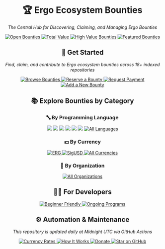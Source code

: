 <div align="center">
  <h1>🏆 Ergo Ecosystem Bounties</h1>
  <p><em>The Central Hub for Discovering, Claiming, and Managing Ergo Bounties</em></p>

  <p>
    <a href="/bounties/all.md">
      <img src="https://img.shields.io/badge/Open%20Bounties-107%2B-4CAF50" alt="Open Bounties">
    </a>
    <a href="/bounties/summary.md">
      <img src="https://img.shields.io/badge/💰%20Total%20Value-48,293.02%20ERG-2196F3" alt="Total Value">
    </a>
    <a href="/bounties/all.md">
      <img src="https://img.shields.io/badge/🌟%20High%20Value-11%2B%20Over%201000%20ERG-FFC107" alt="High Value Bounties">
    </a>
    <a href="/bounties/featured_bounties.md">
      <img src="https://img.shields.io/badge/🔥%20Featured%20Bounties-9C27B0" alt="Featured Bounties">
    </a>
  </p>

  <h2>🚀 Get Started</h2>
  
  <p><em>Find, claim, and contribute to Ergo ecosystem bounties across 18+ indexed repositories</em></p>

  <p>
    <a href="/bounties/all.md">
      <img src="https://img.shields.io/badge/✅%20Browse%20Bounties-3F51B5" alt="Browse Bounties">
    </a>
    <a href="/docs/bounty-submission-guide.md#reserving-a-bounty">
      <img src="https://img.shields.io/badge/🔒%20Reserve-green" alt="Reserve a Bounty">
    </a>
    <a href="/docs/bounty-submission-guide.md#step-by-step-submission-process">
      <img src="https://img.shields.io/badge/💰%20Request%20Payment-orange" alt="Request Payment">
    </a>
    <a href="/docs/add-missing-bounty-guide.md">
      <img src="https://img.shields.io/badge/➕%20Add%20Bounty-red" alt="Add a New Bounty">
    </a>
  </p>

  <h2>📚 Explore Bounties by Category</h2>

  <div>
    <h3>🔤 By Programming Language</h3>
    <p>
          <a href="/bounties/by_language/scala.md"><img src="https://img.shields.io/badge/Scala-71-DC322F"></a>
    <a href="/bounties/by_language/rust.md"><img src="https://img.shields.io/badge/Rust-23-DEA584"></a>
    <a href="/bounties/by_language/typescript.md"><img src="https://img.shields.io/badge/TypeScript-6-3178C6"></a>
    <a href="/bounties/by_language/svelte.md"><img src="https://img.shields.io/badge/Svelte-2-DC322F"></a>
    <a href="/bounties/by_language/various.md"><img src="https://img.shields.io/badge/Various-2-DC322F"></a>
    <a href="/bounties/by_language/java.md"><img src="https://img.shields.io/badge/Java-1-007396"></a>
      <a href="/bounties/by_language/">
        <img src="https://img.shields.io/badge/🌐%20All%20Languages-purple" alt="All Languages">
      </a>
    </p>
  </div>

  <div>
    <h3>💵 By Currency</h3>
    <p>
      <a href="/bounties/by_currency/erg.md">
        <img src="https://img.shields.io/badge/ERG-Ergo-orange" alt="ERG">
      </a>
      <a href="/bounties/by_currency/sigusd.md">
        <img src="https://img.shields.io/badge/SigUSD-Stablecoin-blue" alt="SigUSD">
      </a>
      <a href="/bounties/by_currency/">
        <img src="https://img.shields.io/badge/🌐%20All%20Currencies-purple" alt="All Currencies">
      </a>
    </p>
  </div>

  <div>
    <h3>🏢 By Organization</h3>
    <p>
      <a href="/bounties/by_org/">
        <img src="https://img.shields.io/badge/🌐%20All%20Organizations-purple" alt="All Organizations">
      </a>
    </p>
  </div>

  <h2>👨‍💻 For Developers</h2>

  <p>
    <a href="/bounties/all.md?filter=beginner">
      <img src="https://img.shields.io/badge/🔰%20Beginner%20Friendly-8-28A745" alt="Beginner Friendly">
    </a>
    <a href="/docs/ongoing-programs.md">
      <img src="https://img.shields.io/badge/📋%20Ongoing%20Programs-FF5722" alt="Ongoing Programs">
    </a>
  </p>

  <h2>⚙️ Automation & Maintenance</h2>

  <p><em>This repository is updated daily at Midnight UTC via GitHub Actions</em></p>

  <p>
    <a href="/bounties/currency_prices.md">
      <img src="https://img.shields.io/badge/💹%20Current%20Rates-00BCD4" alt="Currency Rates">
    </a>
    <a href="/docs/how-it-works.md">
      <img src="https://img.shields.io/badge/🔧%20How%20It%20Works-795548" alt="How It Works">
    </a>
    <a href="/docs/donate.md">
      <img src="https://img.shields.io/badge/❤️%20Donate-F44336" alt="Donate">
    </a>
    <a href="https://github.com/ergoplatform/Ergo-Bounties">
      <img src="https://img.shields.io/badge/⭐%20Star%20on%20GitHub-333333" alt="Star on GitHub">
    </a>
  </p>
</div>

<!-- Latest Update: 2025-03-14 -->
